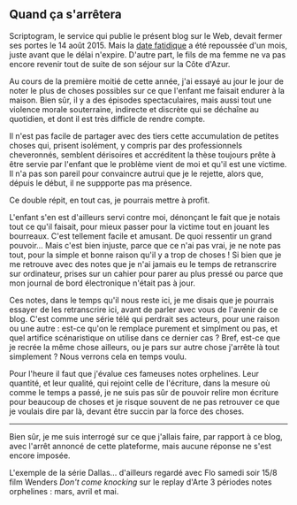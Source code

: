 ## Quand ça s'arrêtera

Scriptogram, le service qui publie le présent blog sur le Web, devait fermer ses portes le 14 août 2015. Mais la [date fatidique][1] a été repoussée d'un mois, juste avant que le délai n'expire. D'autre part, le fils de ma femme ne va pas encore revenir tout de suite de son séjour sur la Côte d'Azur. 

[1]: http://scriptogr.am/blog/post/important-information

Au cours de la première moitié de cette année, j'ai essayé au jour le jour de noter le plus de choses possibles sur ce que l'enfant me faisait endurer à la maison. Bien sûr, il y a des épisodes spectaculaires, mais aussi tout une violence morale souterraine, indirecte et discrète qui se déchaîne au quotidien, et dont il est très difficle de rendre compte.

Il n'est pas facile de partager avec des tiers cette accumulation de petites choses qui, prisent isolément, y compris par des professionnels cheveronnés, semblent dérisoires et accréditent la thèse toujours prête à être servie par l'enfant que le problème vient de moi et qu'il est une victime. Il n'a pas son pareil pour convaincre autrui que je le rejette, alors que, dépuis le début, il ne suppporte pas ma présence.

Ce double répit, en tout cas, je pourrais mettre à profit. 

L'enfant s'en est d'ailleurs servi contre moi, dénonçant le fait que je notais tout ce qu'il faisait, pour mieux passer pour la victime tout en jouant les bourreaux. C'est tellement facile et amusant. De quoi ressentir un grand pouvoir... Mais c'est bien injuste, parce que ce n'ai pas vrai, je ne note pas tout, pour la simple et bonne raison qu'il y a trop de choses ! Si bien que je me retrouve avec des notes que je n'ai jamais eu le temps de retranscrire sur ordinateur, prises sur un cahier pour parer au plus pressé ou parce que mon journal de bord électronique n'était pas à jour.

Ces notes, dans le temps qu'il nous reste ici, je me disais que je pourrais essayer de les retranscrire ici, avant de parler avec vous de l'avenir de ce blog. C'est comme une série télé qui perdrait ses acteurs, pour une raison ou une autre : est-ce qu'on le remplace purement et simplment ou pas, et quel artifice scénaristique on utilise dans ce dernier cas ? Bref, est-ce que je recrée la même chose ailleurs, ou je pars sur autre chose j'arrête là tout simplement ? Nous verrons cela en temps voulu.

Pour l'heure il faut que j'évalue ces fameuses notes orphelines. Leur quantité, et leur qualité, qui rejoint celle de l'écriture, dans la mesure où comme le temps a passé, je ne suis pas sûr de pouvoir relire mon écriture pour beaucoup de choses et je risque souvent de ne pas retrouver ce que je voulais dire par là, devant être succin par la force des choses.

***

Bien sûr, je me suis interrogé sur ce que j'allais faire, par rapport à ce blog, avec l'arrêt annoncé de cette plateforme, mais aucune réponse ne s'est encore imposée.

L'exemple de la série Dallas...
d'ailleurs regardé avec Flo samedi soir 15/8 film Wenders *Don't come knocking* sur le replay d'Arte
3 périodes notes orphelines : mars, avril et mai.
